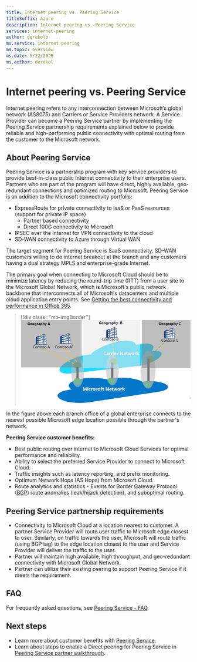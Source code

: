 ```yaml
---
title: Internet peering vs. Peering Service
titleSuffix: Azure
description: Internet peering vs. Peering Service
services: internet-peering
author: derekolo
ms.service: internet-peering
ms.topic: overview
ms.date: 5/22/2020
ms.author: derekol
---
```


# Internet peering vs. Peering Service

Internet peering refers to any interconnection between Microsoft’s global network (AS8075) and Carriers or Service Providers network. A Service Provider can become a Peering Service partner by implementing the Peering Service partnership requirements explained below to provide reliable and high-performing public connectivity with optimal routing from the customer to the Microsoft network.

## About Peering Service
Peering Service is a partnership program with key service providers to provide best-in-class public Internet connectivity to their enterprise users. Partners who are part of the program will have direct, highly available, geo-redundant connections and optimized routing to Microsoft. Peering Service is an addition to the Microsoft connectivity portfolio:
*	ExpressRoute for private connectivity to IaaS or PaaS resources (support for private IP space)
	*	Partner based connectivity
	*	Direct 100G connectivity to Microsoft
*	IPSEC over the Internet for VPN connectivity to the cloud
*	SD-WAN connectivity to Azure through Virtual WAN

The target segment for Peering Service is SaaS connectivity, SD-WAN customers willing to do internet breakout at the branch and any customers having a dual strategy MPLS and enterprise-grade Internet.

The primary goal when connecting to Microsoft Cloud should be to minimize latency by reducing the round-trip time (RTT) from a user site to the Microsoft Global Network, which is Microsoft's public network backbone that interconnects all of Microsoft's datacenters and multiple cloud application entry points. See [Getting the best connectivity and performance in Office 365](https://techcommunity.microsoft.com/t5/Office-365-Blog/Getting-the-best-connectivity-and-performance-in-Office-365/ba-p/124694).

> [!div class="mx-imgBorder"]
> ![Image of distributed access](./media/distributed-access.png)

In the figure above each branch office of a global enterprise connects to the nearest possible Microsoft edge location possible through the partner's network.

**Peering Service customer benefits:**
* Best public routing over internet to Microsoft Cloud Services for optimal performance and reliability.
* Ability to select the preferred Service Provider to connect to Microsoft Cloud.
* Traffic insights such as latency reporting, and prefix monitoring.
* Optimum Network Hops (AS Hops) from Microsoft Cloud.
* Route analytics and statistics - Events for Border Gateway Protocol ([BGP](https://en.wikipedia.org/wiki/Border_Gateway_Protocol)) route anomalies (leak/hijack detection), and suboptimal routing.

## Peering Service partnership requirements
* Connectivity to Microsoft Cloud at a location nearest to customer. A partner Service Provider will route user traffic to Microsoft edge closest to user. Similarly, on traffic towards the user, Microsoft will route traffic (using BGP tag) to the edge location closest to the user and Service Provider will deliver the traffic to the user.
* Partner will maintain high available, high throughput, and geo-redundant connectivity with Microsoft Global Network.
* Partner can utilize their existing peering to support Peering Service if it meets the requirement.

## FAQ
For frequently asked questions, see [Peering Service - FAQ](service-faqs.md).

## Next steps

* Learn more about customer benefits with [Peering Service](https://docs.microsoft.com/azure/peering-service/).
* Learn about steps to enable a Direct peering for Peering Service in [Peering Service partner walkthrough](walkthrough-peering-service-all.md).
